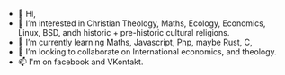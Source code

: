 - 👋 Hi,
- 👀 I’m interested in Christian Theology, Maths, Ecology,  Economics, Linux, BSD, andh historic + pre-historic cultural religions. 
- 🌱 I’m currently learning Maths, Javascript, Php, maybe Rust, C, 
- 💞️ I’m looking to collaborate on International economics, and theology. 
- 📫 I'm on facebook and VKontakt. 

<!---
perfectecologietool/perfectecologietool is a ✨ special ✨ repository because its `README.md` (this file) appears on your GitHub profile.
You can click the Preview link to take a look at your changes.
--->
